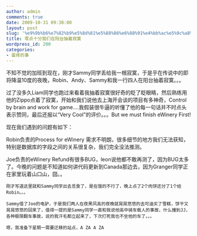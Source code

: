 ```yaml
---
author: admin
comments: true
date: 2009-10-31 09:30:00
layout: post
slug: '%e9%9b%b6%e7%82%b9%e5%8d%81%e5%88%86%e6%88%91%e4%bb%ac%e5%9c%a8%e9%98%b3%e5%8f%b0%e6%8a%bd%e7%9d%80%e5%af%82%e5%af%9e'
title: 零点十分我们在阳台抽着寂寞
wordpress_id: 200
categories:
- 蛋疼的事
---
```


   不知不觉的加班到现在，刚才Sammy同学丢给我一根寂寞，于是乎在传说中的即将降温10度的夜晚，Robin、Andy、Sammy和我一行四人在阳台抽着寂寞。。。

   过了没多久Liam同学也跑过来看着我抽着寂寞很好奇的眨了眨眼睛，然后熟练用他的Zippo点着了寂寞，开始和我们说他去上海开会谈的项目有多神奇，Control by brain and work for game....我假装很牛逼的听懂了他的每一句话并不时点头表示赞同，最后还报以“Very Cool”的评价。。。But we must finish eWinery First!

   现在我们遇到的问题有如下：

   Robin负责的Process for eWinery 需求不明朗，很多细节的地方我们无法获知，特别是数据库的字段之间的关系很复杂，我们完全没法推测。

   Joe负责的eWinery Refund有很多BUG，leon说他都不敢再测了，因为BUG太多了。今晚的问题是不知道如何讲代码更新到Canada那边去，因为Granger同学正在家里玩着山口山，囧。。

    刚才写道这里就和Sammy同学出去觅食了，是在饿的不行了，晚上点了2个肉饼还分了1个给Robin。。。

    Sammy借了Joe的电驴，于是我们两人在夜黑风高的夜晚就晃晃悠悠的去可迪买了雪糕，饼干又晃晃悠悠的回来了，值得一提的是Sammy同学一直和我说他高中骑车载人的事故，什么撞到JJ，各种极限翻车事故，说的我汗毛都立起来了，下次打死我也不坐他的车了。。。

    嗯，我准备下星期一需要迁移的站点，A ZA A ZA
